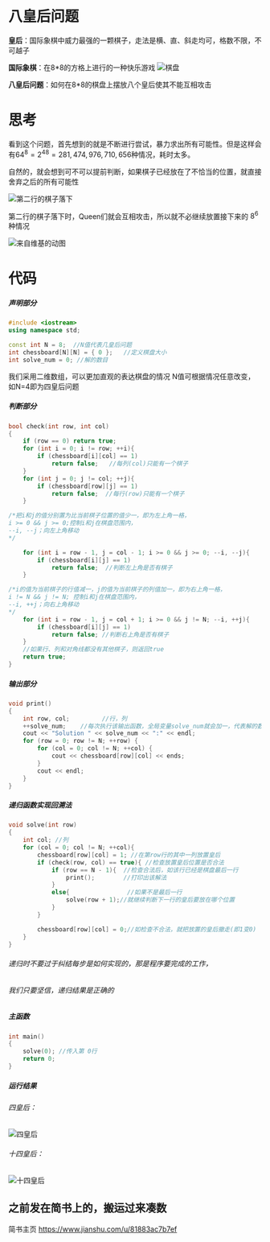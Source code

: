 # 八皇后问题
**皇后**：国际象棋中威力最强的一颗棋子，走法是横、直、斜走均可，格数不限，不可越子



**国际象棋**：在8\*8的方格上进行的一种快乐游戏
![棋盘](https://upload-images.jianshu.io/upload_images/16139534-5801f4d45bdf5e9b.png?imageMogr2/auto-orient/strip%7CimageView2/2/w/1240)

**八皇后问题**：如何在8\*8的棋盘上摆放八个皇后使其不能互相攻击

# 思考
看到这个问题，首先想到的就是不断进行尝试，暴力求出所有可能性。但是这样会有$64^8 = 2^{48} = 281,474,976,710,656$种情况，耗时太多。
 
自然的，就会想到可不可以提前判断，如果棋子已经放在了不恰当的位置，就直接舍弃之后的所有可能性

![第二行的棋子落下](https://upload-images.jianshu.io/upload_images/16139534-d9ea11ce4edd5892.png?imageMogr2/auto-orient/strip%7CimageView2/2/w/1240)

第二行的棋子落下时，Queen们就会互相攻击，所以就不必继续放置接下来的
$8^6$种情况

![来自维基的动图](https://upload-images.jianshu.io/upload_images/16139534-365f61a9fc8b85b1.gif?imageMogr2/auto-orient/strip)


# 代码
##### 声明部分
```c++
#include <iostream>
using namespace std;

const int N = 8;  //N值代表几皇后问题
int chessboard[N][N] = { 0 };	//定义棋盘大小
int solve_num = 0; //解的数目
```
我们采用二维数组，可以更加直观的表达棋盘的情况
N值可根据情况任意改变，如N=4即为四皇后问题
##### 判断部分
```c++
bool check(int row, int col)
{
	if (row == 0) return true;
	for (int i = 0; i != row; ++i){
		if (chessboard[i][col] == 1) 
			return false;	//每列(col)只能有一个棋子
	}
	for (int j = 0; j != col; ++j){
		if (chessboard[row][j] == 1) 
			return false;  //每行(row)只能有一个棋子
	}

/*把i和j的值分别置为比当前棋子位置的值少一，即为左上角一格，
i >= 0 && j >= 0;控制i和j在棋盘范围内，
--i, --j；向左上角移动
*/

	for (int i = row - 1, j = col - 1; i >= 0 && j >= 0; --i, --j){
		if (chessboard[i][j] == 1) 
			return false;  //判断左上角是否有棋子
	}

/*i的值为当前棋子的行值减一，j的值为当前棋子的列值加一，即为右上角一格，
i != N && j != N; 控制i和j在棋盘范围内，
--i, ++j；向右上角移动
*/
	for (int i = row - 1, j = col + 1; i >= 0 && j != N; --i, ++j){
		if (chessboard[i][j] == 1) 
			return false; //判断右上角是否有棋子
	}
	//如果行、列和对角线都没有其他棋子，则返回true
	return true;
}

```
##### 输出部分
```c++
void print()
{
	int row, col;         //行，列
	++solve_num;    //每次执行该输出函数，全局变量solve_num就会加一，代表解的数目加一
	cout << "Solution " << solve_num << ":" << endl;
	for (row = 0; row != N; ++row) {
		for (col = 0; col != N; ++col) {
			cout << chessboard[row][col] << ends;
		}
		cout << endl;
	}
}
```
##### 递归函数实现回溯法

```c++
void solve(int row)
{
	int col; //列
	for (col = 0; col != N; ++col){
		chessboard[row][col] = 1; //在第row行的其中一列放置皇后
		if (check(row, col) == true){ //检查放置皇后位置是否合法
			if (row == N - 1){  //检查合法后，如该行已经是棋盘最后一行
				print();        //打印出该解法
			}
			else{                //如果不是最后一行
				solve(row + 1);//就继续判断下一行的皇后要放在哪个位置
			}
		}

		chessboard[row][col] = 0;//如检查不合法，就把放置的皇后撤走(即1变0)
	}
}
```
###### 递归时不要过于纠结每步是如何实现的，那是程序要完成的工作，
###### 我们只要坚信，递归结果是正确的

##### 主函数
``` c++
int main()
{
	solve(0); //传入第 0行
	return 0;
}
```
##### 运行结果
###### 四皇后：
![四皇后](https://upload-images.jianshu.io/upload_images/16139534-3c0084cc7004651e.png?imageMogr2/auto-orient/strip%7CimageView2/2/w/1240)

###### 十四皇后：
![十四皇后](https://upload-images.jianshu.io/upload_images/16139534-ab5e5cc079224651.jpg?imageMogr2/auto-orient/strip%7CimageView2/2/w/1240)


## 之前发在简书上的，搬运过来凑数
简书主页
https://www.jianshu.com/u/81883ac7b7ef